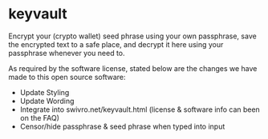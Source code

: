 # keyvault

Encrypt your (crypto wallet) seed phrase using your own passphrase, save the encrypted text to a safe place, and decrypt it here using your passphrase whenever you need to.

As required by the software license, stated below are the changes we have made to this open source software:
- Update Styling
- Update Wording
- Integrate into swivro.net/keyvault.html (license & software info can been on the FAQ)
- Censor/hide passphrase & seed phrase when typed into input
